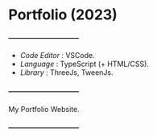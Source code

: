 # Portfolio (2023)

#### ――――――――――

- *Code Editor* : VSCode.
- *Language* : TypeScript (+ HTML/CSS).
- *Library* : ThreeJs, TweenJs.

#### ――――――――――

My Portfolio Website.

#### ――――――――――
